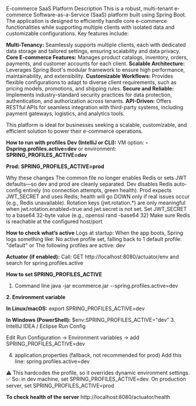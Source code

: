 E-commerce SaaS Platform Description
This is a robust, multi-tenant e-commerce Software-as-a-Service (SaaS) platform built using Spring Boot. The application is designed to efficiently handle core e-commerce functionalities while supporting multiple clients with isolated data and customizable configurations. Key features include:

**Multi-Tenancy:** Seamlessly supports multiple clients, each with dedicated data storage and tailored settings, ensuring scalability and data privacy.
**Core E-commerce Features:** Manages product catalogs, inventory, orders, payments, and customer accounts for each client.
**Scalable Architecture:** Leverages Spring Boot's modular framework to ensure high performance, maintainability, and extensibility.
**Customizable Workflows:** Provides flexible configurations to adapt to diverse client requirements, such as pricing models, promotions, and shipping rules.
**Secure and Reliable:** Implements industry-standard security practices for data protection, authentication, and authorization across tenants.
**API-Driven:** Offers RESTful APIs for seamless integration with third-party systems, including payment gateways, logistics, and analytics tools.

This platform is ideal for businesses seeking a scalable, customizable, and efficient solution to power their e-commerce operations.


**How to run with profiles**
**Dev (IntelliJ or CLI):**
VM option: **-Dspring.profiles.active=dev**
or environment: **SPRING_PROFILES_ACTIVE=dev**

**Prod:**
**SPRING_PROFILES_ACTIVE=prod**

Why these changes
The common file no longer enables Redis or sets JWT defaults—so dev and prod are cleanly separated.
Dev disables Redis auto-config entirely (no connection attempts, green health).
Prod expects JWT_SECRET and uses Redis; health will go DOWN only if real issues occur (e.g., Redis unavailable).
Rotation keys (jwt.rotation.*) are only meaningful when jwt.rotation.enabled=true and jwt.secret is not set.
Set JWT_SECRET to a base64 32-byte value (e.g., openssl rand -base64 32)
Make sure Redis is reachable at the configured host/port


**How to check what’s active**
Logs at startup:
When the app boots, Spring logs something like:
No active profile set, falling back to 1 default profile: "default"
or
The following profiles are active: dev

**Actuator (if enabled):**
Call:
GET http://localhost:8080/actuator/env
and search for spring.profiles.active



**How to set SPRING_PROFILES_ACTIVE**
1. Command line
java -jar ecommerce.jar --spring.profiles.active=dev

**2. Environment variable**

**In Linux/macOS:**
export SPRING_PROFILES_ACTIVE=dev


**In Windows (PowerShell):**
$env:SPRING_PROFILES_ACTIVE="dev"
3. IntelliJ IDEA / Eclipse Run Config

Edit Run Configuration → Environment variables → add
SPRING_PROFILES_ACTIVE=dev

4. application.properties (fallback, not recommended for prod)
Add this line:
spring.profiles.active=dev

⚠️ This hardcodes the profile, so it overrides dynamic environment settings.
✅ So: in dev machine, set SPRING_PROFILES_ACTIVE=dev.
On production server, set SPRING_PROFILES_ACTIVE=prod

**To check health of the server**
http://localhost:8080/actuator/health
